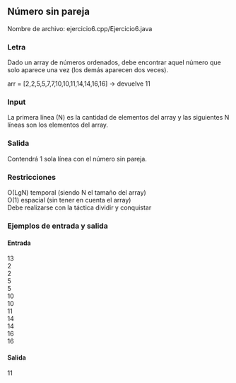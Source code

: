 ## Número sin pareja	

Nombre de archivo: ejercicio6.cpp/Ejercicio6.java

### Letra

Dado un array de números ordenados, debe encontrar aquel número que solo aparece una vez (los demás aparecen dos veces).  

arr = [2,2,5,5,7,7,10,10,11,14,14,16,16]  -> devuelve 11

### Input

La primera línea (N) es la cantidad de elementos del array y las siguientes N líneas son los elementos del array.

### Salida

Contendrá 1 sola línea con el número sin pareja.

### Restricciones

O(LgN) temporal (siendo N el tamaño del array)  
O(1) espacial (sin tener en cuenta el array)  
Debe realizarse con la táctica dividir y conquistar  

### Ejemplos de entrada y salida

#### Entrada
13    
2  
2  
5  
5  
10  
10  
11  
14  
14  
16  
16  

#### Salida
11  
